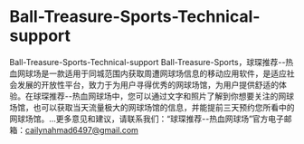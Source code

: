 # Ball-Treasure-Sports-Technical-support
Ball-Treasure-Sports-Technical-support
Ball-Treasure-Sports，球琛推荐--热血网球场是一款适用于同城范围内获取周遭网球场信息的移动应用软件，是适应社会发展的开放性平台，致力于为用户寻得优秀的网球场馆，为用户提供舒适的体验。在球琛推荐--热血网球场中，您可以通过文字和照片了解到你想要关注的网球场馆，也可以获取当天流量极大的网球场馆的信息，并能提前三天预约您所看中的网球场馆。...更多意见和建议，请联系我们：“球琛推荐--热血网球场”官方电子邮箱：cailynahmad6497@gmail.com

